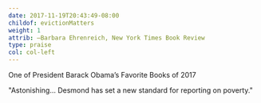 ```yaml
---
date: 2017-11-19T20:43:49-08:00
childof: evictionMatters
weight: 1
attrib: —Barbara Ehrenreich, New York Times Book Review
type: praise
col: col-left
---
```


<span class="ak-bold">One of President Barack Obama’s Favorite Books of 2017</span>

"Astonishing... Desmond has set a new standard for reporting on poverty." 
